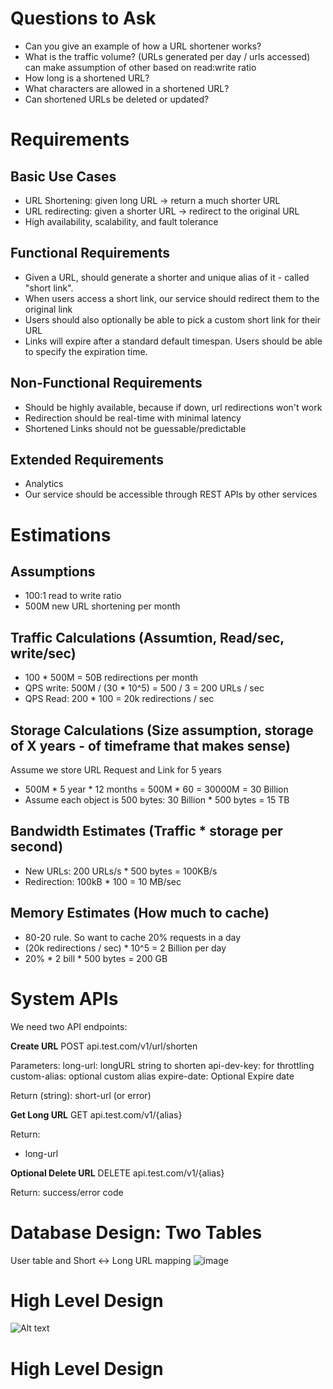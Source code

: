 

# Questions to Ask

* Can you give an example of how a URL shortener works?
* What is the traffic volume? (URLs generated per day / urls accessed) can make assumption of other based on read:write ratio
* How long is a shortened URL?
* What characters are allowed in a shortened URL?
* Can shortened URLs be deleted or updated?


#  Requirements

## Basic Use Cases
* URL Shortening: given long URL -> return a much shorter URL
* URL redirecting: given a shorter URL -> redirect to the original URL
* High availability, scalability, and fault tolerance

## Functional Requirements
* Given a URL, should generate a shorter and unique alias of it - called "short link". 
* When users access a short link, our service should redirect them to the original link
* Users should also optionally be able to pick a custom short link for their URL
* Links will expire after a standard default timespan. Users should be able to specify the expiration time.

## Non-Functional Requirements
* Should be highly available, because if down, url redirections won't work
* Redirection should be real-time with minimal latency
* Shortened Links should not be guessable/predictable

## Extended Requirements
* Analytics
* Our service should be accessible through REST APIs by other services

# Estimations

## Assumptions
* 100:1 read to write ratio
* 500M new URL shortening per month

## Traffic Calculations (Assumtion, Read/sec, write/sec)
* 100 * 500M = 50B redirections per month
* QPS write: 500M / (30 * 10^5) = 500 / 3 = 200 URLs / sec
* QPS Read: 200 * 100 = 20k redirections / sec

## Storage Calculations (Size assumption, storage of X years - of timeframe that makes sense)
Assume we store URL Request and Link for 5 years
* 500M * 5 year * 12 months = 500M * 60 = 30000M = 30 Billion
* Assume each object is 500 bytes: 30 Billion * 500 bytes = 15 TB 

## Bandwidth Estimates (Traffic * storage per second)
* New URLs: 200 URLs/s * 500 bytes = 100KB/s
* Redirection: 100kB * 100 = 10 MB/sec

## Memory Estimates (How much to cache)
* 80-20 rule. So want to cache 20% requests in a day
* (20k redirections / sec) * 10^5 = 2 Billion per day
* 20% * 2 bill * 500 bytes = 200 GB

# System APIs

We need two API endpoints:

**Create URL**
POST api.test.com/v1/url/shorten

Parameters:
long-url: longURL string to shorten
api-dev-key: for throttling
custom-alias: optional custom alias
expire-date: Optional Expire date

Return (string):
short-url (or error)

**Get Long URL**
GET api.test.com/v1/{alias}

Return:
* long-url

**Optional Delete URL**
DELETE api.test.com/v1/{alias}

Return: success/error code

# Database Design: Two Tables

User table and Short <-> Long URL mapping
![image](https://user-images.githubusercontent.com/13190696/164067104-45c8ba06-c577-44ba-a8c5-3bb1df794b7d.png)

# High Level Design

![Alt text](/SystemDesign/blob/main/Drawio/urlshortener1.drawio.png?raw=true "Optional Title")



# High Level Design










